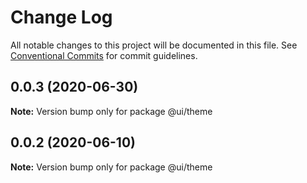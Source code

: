 # Change Log

All notable changes to this project will be documented in this file.
See [Conventional Commits](https://conventionalcommits.org) for commit guidelines.

## 0.0.3 (2020-06-30)

**Note:** Version bump only for package @ui/theme

## 0.0.2 (2020-06-10)

**Note:** Version bump only for package @ui/theme
